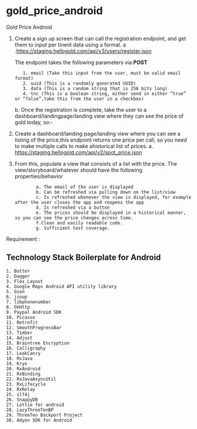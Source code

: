# gold_price_android
Gold Price Android

1. Create a sign up screen that can call the registration endpoint, and get them to input per tinent data using a format. 
     a .https://staging.hellogold.com/api/v3/users/register.json 
     
      The endpoint takes the following parameters via <b>POST</b>
      ````
         1. email (Take this input from the user, must be valid email format)
         2. uuid (This is a randomly generated UUID)
         3. data (This is a random string that is 256 bits long)
         4. tnc (This is a boolean string, either send in either “true” or “false”,take this from the user in a checkbox)
      ``````    
      b. Once the registration is complete, take the user to a dashboard/landingpage/landing view where they can see the price of gold today, so:-
               
2. Create a dashboard/landing page/landing view where you can see a listing of the price,this endpoint returns one price per call, so you need to make multiple calls to make ahistorical list of prices.
    a. https://staging.hellogold.com/api/v2/spot_price.json 
3. From this, populate a view that consists of a list with the price. The view/storyboard/whatever should have the following properties/behavior
              
               a. The email of the user is displayed
               b. Can be refreshed via pulling down on the list/view 
               c. Is refreshed whenever the view is displayed, for example after the user closes the app and reopens the app
               d. Is refreshed via a button 
               e. The prices should be displayed in a historical manner, so you can see the price changes across time.
               f.Clean and easily readable code. 
               g. Sufficient test coverage. 


Requirement : 

Technology Stack Boilerplate for Android
---------------------

````
1. Butter 
2. Dagger
3. Flex Layout
4. Google Maps Android API utility library
5. Gson
6. jsoup
7. libphonenumber
8. OkHttp
9. Paypal Android SDK
10. Picasso
11. Retrofit
12. SmoothProgressBar
13. Timber
14. Adjust
15. Braintree Encryption
16. Calligraphy
17. LeakCanry
18. RxJava
19. Kryo
20. RxAndroid
21. RxBinding
22. RxJavaAsyncUtil
23. RxLifecycle
24. RxRelay
25. slf4j
26. SnappyDB
27. Lottie for android
28. LazyThreeTenBP
29. ThreeTen Backport Project
30. Adyen SDK for Android
````````````
